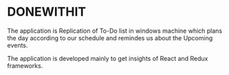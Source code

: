 # DONEWITHIT

The application is Replication of To-Do list in windows machine which plans the day according to our schedule and remindes us about the Upcoming events.

The application is developed mainly to get insights of React and Redux frameworks.
